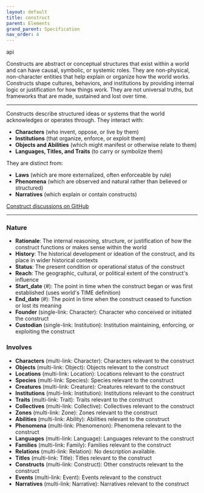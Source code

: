 ```yaml
---
layout: default
title: construct
parent: Elements
grand_parent: Specification
nav_order: 4
---
```

<span class="material-symbols-outlined">api</span>


Constructs are abstract or conceptual structures that exist within a world and can have causal, symbolic, or systemic roles.
They are non-physical, non-character entities that help explain or organize how the world works. Constructs shape cultures, behaviors, and institutions by providing internal logic or justification for how things work. They are not universal truths, but frameworks that are made, sustained and lost over time.

--- 
  
Constructs describe structured ideas or systems that the world acknowledges or operates through. They interact with:

- **Characters** (who invent, oppose, or live by them)
- **Institutions** (that organize, enforce, or exploit them)
- **Objects and Abilities** (which might manifest or otherwise relate to them)
- **Languages, Titles, and Traits** (to carry or symbolize them)

They are distinct from:

- **Laws** (which are more externalized, often enforceable by rule)
- **Phenomena** (which are observed and natural rather than believed or structured)
- **Narratives** (which explain or contain constructs)

[Construct discussions on GitHub](https://github.com/OnlyWorlds/OnlyWorlds/discussions/categories/construct)

---
### Nature
- **Rationale**: The internal reasoning, structure, or justification of how the construct functions or makes sense within the world
- **History**: The historical development or ideation of the construct, and its place in wider historical contexts
- **Status**: The present condition or operational status of the construct
- **Reach**: The geographic, cultural, or political extent of the construct's influence
- **Start_date** (#): The point in time when the construct began or was first established (uses world's TIME definition)
- **End_date** (#): The point in time when the construct ceased to function or lost its meaning
- **Founder** (single-link: Character): Character who conceived or initiated the construct
- **Custodian** (single-link: Institution): Institution maintaining, enforcing, or exploiting the construct

### Involves
- **Characters** (multi-link: Character): Characters relevant to the construct
- **Objects** (multi-link: Object): Objects relevant to the construct
- **Locations** (multi-link: Location): Locations relevant to the construct
- **Species** (multi-link: Species): Species relevant to the construct
- **Creatures** (multi-link: Creature): Creatures relevant to the construct
- **Institutions** (multi-link: Institution): Institutions relevant to the construct
- **Traits** (multi-link: Trait): Traits relevant to the construct
- **Collectives** (multi-link: Collective): Collectives relevant to the construct
- **Zones** (multi-link: Zone): Zones relevant to the construct
- **Abilities** (multi-link: Ability): Abilities relevant to the construct
- **Phenomena** (multi-link: Phenomenon): Phenomena relevant to the construct
- **Languages** (multi-link: Language): Languages relevant to the construct
- **Families** (multi-link: Family): Families relevant to the construct
- **Relations** (multi-link: Relation): No description available.
- **Titles** (multi-link: Title): Titles relevant to the construct
- **Constructs** (multi-link: Construct): Other constructs relevant to the construct
- **Events** (multi-link: Event): Events relevant to the construct
- **Narratives** (multi-link: Narrative): Narratives relevant to the construct

